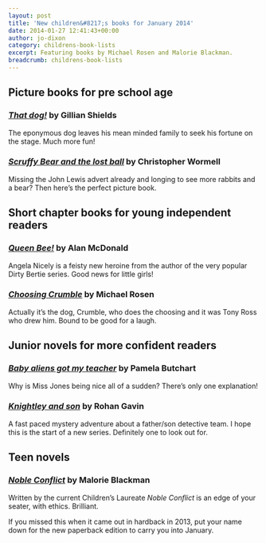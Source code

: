 ```yaml
---
layout: post
title: 'New children&#8217;s books for January 2014'
date: 2014-01-27 12:41:43+00:00
author: jo-dixon
category: childrens-book-lists
excerpt: Featuring books by Michael Rosen and Malorie Blackman.
breadcrumb: childrens-book-lists
---
```

## Picture books for pre school age

### [<cite>That dog!</cite>](http://suffolk.spydus.co.uk/cgi-bin/spydus.exe/ENQ/OPAC/BIBENQ/6518249?QRY=CTIBIB%3C%20IRN(1391765)&QRYTEXT=That%20dog!) by Gillian Shields

The eponymous dog leaves his mean minded family to seek his fortune on the stage. Much more fun!

### [<cite>Scruffy Bear and the lost ball</cite>](https://suffolk.spydus.co.uk/cgi-bin/spydus.exe/ENQ/OPAC/BIBENQ/5800138?QRY=CTIBIB%3C%20IRN(1168394)&QRYTEXT=Scruffy%20Bear%20and%20the%20lost%20ball) by Christopher Wormell

Missing the John Lewis advert already and longing to see more rabbits and a bear? Then here’s the perfect picture book.

## Short chapter books for young independent readers

### [<cite>Queen Bee!</cite>](https://suffolk.spydus.co.uk/cgi-bin/spydus.exe/ENQ/OPAC/BIBENQ/5800522?QRY=CTIBIB%3C%20IRN(35039959)&QRYTEXT=Queen%20bee!) by Alan McDonald

Angela Nicely is a feisty new heroine from the author of the very popular Dirty Bertie series. Good news for little girls!

### [<cite>Choosing Crumble</cite>](https://suffolk.spydus.co.uk/cgi-bin/spydus.exe/ENQ/OPAC/BIBENQ/5800840?QRY=CTIBIB%3C%20IRN(32043877)&QRYTEXT=Choosing%20Crumble) by Michael Rosen

Actually it’s the dog, Crumble, who does the choosing and it was Tony Ross who drew him. Bound to be good for a laugh.

## Junior novels for more confident readers

### [<cite>Baby aliens got my teacher</cite>](https://suffolk.spydus.co.uk/cgi-bin/spydus.exe/ENQ/OPAC/BIBENQ/5801067?QRY=CTIBIB%3C%20IRN(23531374)&QRYTEXT=Baby%20aliens%20got%20my%20teacher) by Pamela Butchart

Why is Miss Jones being nice all of a sudden? There’s only one explanation!

### [<cite>Knightley and son</cite>](https://suffolk.spydus.co.uk/cgi-bin/spydus.exe/ENQ/OPAC/BIBENQ/5801405?QRY=CTIBIB%3C%20IRN(21833228)&QRYTEXT=Knightley%20and%20Son) by Rohan Gavin

A fast paced mystery adventure about a father/son detective team. I hope this is the start of a new series. Definitely one to look out for.

## Teen novels

### [<cite>Noble Conflict</cite>](https://suffolk.spydus.co.uk/cgi-bin/spydus.exe/ENQ/OPAC/BIBENQ/5801609?QRY=CTIBIB%3C%20IRN(25297198)&QRYTEXT=Noble%20conflict) by Malorie Blackman

Written by the current Children’s Laureate <cite>Noble Conflict</cite> is an edge of your seater, with ethics. Brilliant.

If you missed this when it came out in hardback in 2013, put your name down for the new paperback edition to carry you into January.
